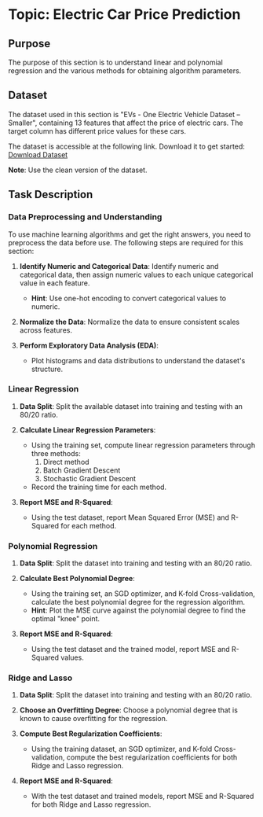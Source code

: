 # Topic: Electric Car Price Prediction

## Purpose
The purpose of this section is to understand linear and polynomial regression and the various methods for obtaining algorithm parameters.

## Dataset
The dataset used in this section is "EVs - One Electric Vehicle Dataset – Smaller", containing 13 features that affect the price of electric cars. The target column has different price values for these cars.

The dataset is accessible at the following link. Download it to get started:
[Download Dataset](https://www.kaggle.com/datasets/geoffnel/evs)

**Note**: Use the clean version of the dataset.

## Task Description

### Data Preprocessing and Understanding
To use machine learning algorithms and get the right answers, you need to preprocess the data before use. The following steps are required for this section:

1. **Identify Numeric and Categorical Data**:
   Identify numeric and categorical data, then assign numeric values to each unique categorical value in each feature.
   - **Hint**: Use one-hot encoding to convert categorical values to numeric.

2. **Normalize the Data**:
   Normalize the data to ensure consistent scales across features.

3. **Perform Exploratory Data Analysis (EDA)**:
   - Plot histograms and data distributions to understand the dataset's structure.

### Linear Regression
1. **Data Split**:
   Split the available dataset into training and testing with an 80/20 ratio.

2. **Calculate Linear Regression Parameters**:
   - Using the training set, compute linear regression parameters through three methods:
     1. Direct method
     2. Batch Gradient Descent
     3. Stochastic Gradient Descent
   - Record the training time for each method.

3. **Report MSE and R-Squared**:
   - Using the test dataset, report Mean Squared Error (MSE) and R-Squared for each method.

### Polynomial Regression
1. **Data Split**:
   Split the dataset into training and testing with an 80/20 ratio.

2. **Calculate Best Polynomial Degree**:
   - Using the training set, an SGD optimizer, and K-fold Cross-validation, calculate the best polynomial degree for the regression algorithm.
   - **Hint**: Plot the MSE curve against the polynomial degree to find the optimal "knee" point.

3. **Report MSE and R-Squared**:
   - Using the test dataset and the trained model, report MSE and R-Squared values.

### Ridge and Lasso
1. **Data Split**:
   Split the dataset into training and testing with an 80/20 ratio.

2. **Choose an Overfitting Degree**:
   Choose a polynomial degree that is known to cause overfitting for the regression.

3. **Compute Best Regularization Coefficients**:
   - Using the training dataset, an SGD optimizer, and K-fold Cross-validation, compute the best regularization coefficients for both Ridge and Lasso regression.
   
4. **Report MSE and R-Squared**:
   - With the test dataset and trained models, report MSE and R-Squared for both Ridge and Lasso regression.

